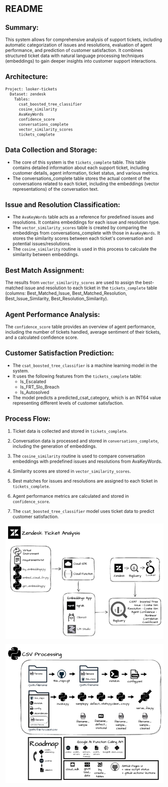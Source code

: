 # README
## Summary:

This system allows for comprehensive analysis of support tickets, including automatic categorization of issues and resolutions, evaluation of agent performance, and prediction of customer satisfaction. It combines structured ticket data with natural language processing techniques (embeddings) to gain deeper insights into customer support interactions.

## Architecture:

```
Project: looker-tickets
  Dataset: zendesk
    Tables:
	  csat_boosted_tree_classifier
	  cosine_similarity
	  AvaKeyWords
	  confidence_score
	  conversations_complete
	  vector_similarity_scores
	  tickets_complete
```

## Data Collection and Storage:

+ The core of this system is the `tickets_complete` table. This table contains detailed information about each support ticket, including customer details, agent information, ticket status, and various metrics.
+ The conversations_complete table stores the actual content of the conversations related to each ticket, including the embeddings (vector representations) of the conversation text.

## Issue and Resolution Classification:

+ The `AvaKeyWords` table acts as a reference for predefined issues and resolutions. It contains embeddings for each issue and resolution type.
+ The `vector_similarity_scores` table is created by comparing the embeddings from conversations_complete with those in `AvaKeyWords`. It stores the similarity scores between each ticket's conversation and potential issues/resolutions.
+ The `cosine_similarity` routine is used in this process to calculate the similarity between embeddings.

## Best Match Assignment:

The results from `vector_similarity_scores` are used to assign the best-matched issue and resolution to each ticket in the `tickets_complete` table (columns: Best_Matched_Issue, Best_Matched_Resolution, Best_Issue_Similarity, Best_Resolution_Similarity).

## Agent Performance Analysis:

The `confidence_score` table provides an overview of agent performance, including the number of tickets handled, average sentiment of their tickets, and a calculated confidence score.

## Customer Satisfaction Prediction:

+ The `csat_boosted_tree_classifier` is a machine learning model in the system.
+ It uses the following features from the `tickets_complete` table:
	- Is_Escalated
	- Is_FRT_Slo_Breach
	- Is_Autosolved
+ The model predicts a predicted_csat_category, which is an INT64 value representing different levels of customer satisfaction.

## Process Flow:

1. Ticket data is collected and stored in `tickets_complete`.

2. Conversation data is processed and stored in `conversations_complete`, including the generation of embeddings.

3. The `cosine_similarity` routine is used to compare conversation embeddings with predefined issues and resolutions from AvaKeyWords.

4. Similarity scores are stored in `vector_similarity_scores`.

5. Best matches for issues and resolutions are assigned to each ticket in `tickets_complete`.

6. Agent performance metrics are calculated and stored in `confidence_score`.

7. The `csat_boosted_tree_classifier` model uses ticket data to predict customer satisfaction.

![Zendesk Ticket Analysis](https://github.com/wrenchchatrepo/looker_tickets/blob/cd5c3f956464e293f5aac73f91f3af19f53841ce/zendesk%20tickets%20diagram.png)

![Ticket Data Preprocessing](https://github.com/wrenchchatrepo/looker_tickets/blob/fbcf935b76418fe8c9c01147f33eb505d744c2cb/clean_csv_diagram.png)

